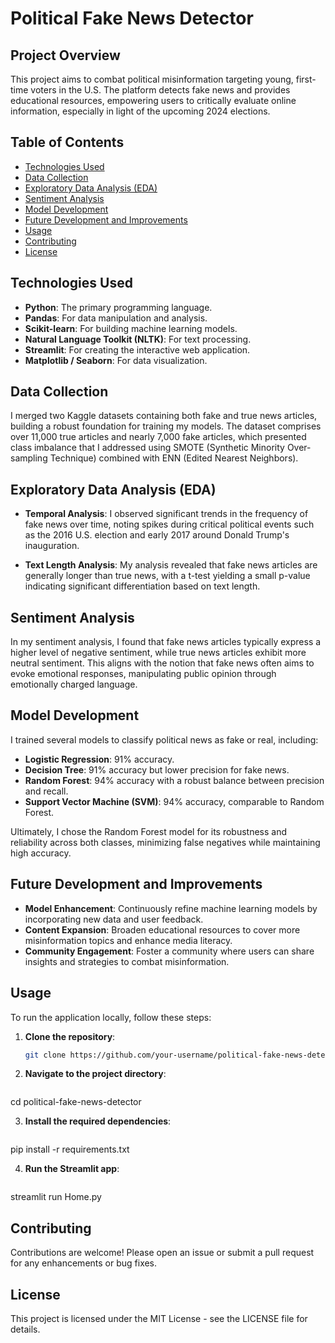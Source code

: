 # Political Fake News Detector

## Project Overview
This project aims to combat political misinformation targeting young, first-time voters in the U.S. The platform detects fake news and provides educational resources, empowering users to critically evaluate online information, especially in light of the upcoming 2024 elections.

## Table of Contents
- [Technologies Used](#technologies-used)
- [Data Collection](#data-collection)
- [Exploratory Data Analysis (EDA)](#exploratory-data-analysis-eda)
- [Sentiment Analysis](#sentiment-analysis)
- [Model Development](#model-development)
- [Future Development and Improvements](#future-development-and-improvements)
- [Usage](#usage)
- [Contributing](#contributing)
- [License](#license)

## Technologies Used
- **Python**: The primary programming language.
- **Pandas**: For data manipulation and analysis.
- **Scikit-learn**: For building machine learning models.
- **Natural Language Toolkit (NLTK)**: For text processing.
- **Streamlit**: For creating the interactive web application.
- **Matplotlib / Seaborn**: For data visualization.

## Data Collection
I merged two Kaggle datasets containing both fake and true news articles, building a robust foundation for training my models. The dataset comprises over 11,000 true articles and nearly 7,000 fake articles, which presented class imbalance that I addressed using SMOTE (Synthetic Minority Over-sampling Technique) combined with ENN (Edited Nearest Neighbors).

## Exploratory Data Analysis (EDA)
- **Temporal Analysis**: I observed significant trends in the frequency of fake news over time, noting spikes during critical political events such as the 2016 U.S. election and early 2017 around Donald Trump's inauguration.
  
- **Text Length Analysis**: My analysis revealed that fake news articles are generally longer than true news, with a t-test yielding a small p-value indicating significant differentiation based on text length.

## Sentiment Analysis
In my sentiment analysis, I found that fake news articles typically express a higher level of negative sentiment, while true news articles exhibit more neutral sentiment. This aligns with the notion that fake news often aims to evoke emotional responses, manipulating public opinion through emotionally charged language.

## Model Development
I trained several models to classify political news as fake or real, including:
- **Logistic Regression**: 91% accuracy.
- **Decision Tree**: 91% accuracy but lower precision for fake news.
- **Random Forest**: 94% accuracy with a robust balance between precision and recall.
- **Support Vector Machine (SVM)**: 94% accuracy, comparable to Random Forest.

Ultimately, I chose the Random Forest model for its robustness and reliability across both classes, minimizing false negatives while maintaining high accuracy.

## Future Development and Improvements
- **Model Enhancement**: Continuously refine machine learning models by incorporating new data and user feedback.
- **Content Expansion**: Broaden educational resources to cover more misinformation topics and enhance media literacy.
- **Community Engagement**: Foster a community where users can share insights and strategies to combat misinformation.

## Usage
To run the application locally, follow these steps:

1. **Clone the repository**:
   ```bash
   git clone https://github.com/your-username/political-fake-news-detector.git

2. **Navigate to the project directory**:
   ```bash
cd political-fake-news-detector

3. **Install the required dependencies**:
   ```bash
pip install -r requirements.txt

4. **Run the Streamlit app**:
   ```bash
streamlit run Home.py

## Contributing
Contributions are welcome! Please open an issue or submit a pull request for any enhancements or bug fixes.

## License
This project is licensed under the MIT License - see the LICENSE file for details.
